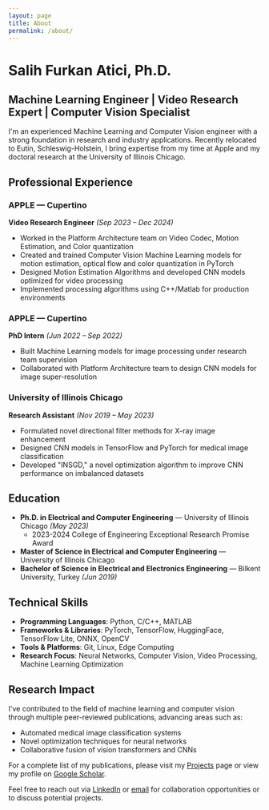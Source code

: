 ```yaml
---
layout: page
title: About
permalink: /about/
---
```


# Salih Furkan Atici, Ph.D.

## Machine Learning Engineer | Video Research Expert | Computer Vision Specialist

I'm an experienced Machine Learning and Computer Vision engineer with a strong foundation in research and industry applications. Recently relocated to Eutin, Schleswig-Holstein, I bring expertise from my time at Apple and my doctoral research at the University of Illinois Chicago.

## Professional Experience

### APPLE — Cupertino
**Video Research Engineer** *(Sep 2023 – Dec 2024)*
  - Worked in the Platform Architecture team on Video Codec, Motion Estimation, and Color quantization
  - Created and trained Computer Vision Machine Learning models for motion estimation, optical flow and color quantization in PyTorch
  - Designed Motion Estimation Algorithms and developed CNN models optimized for video processing
  - Implemented processing algorithms using C++/Matlab for production environments

### APPLE — Cupertino
**PhD Intern** *(Jun 2022 – Sep 2022)*
  - Built Machine Learning models for image processing under research team supervision
  - Collaborated with Platform Architecture team to design CNN models for image super-resolution

### University of Illinois Chicago
**Research Assistant** *(Nov 2019 – May 2023)*
  - Formulated novel directional filter methods for X-ray image enhancement
  - Designed CNN models in TensorFlow and PyTorch for medical image classification
  - Developed "INSGD," a novel optimization algorithm to improve CNN performance on imbalanced datasets
  
## Education

  - **Ph.D. in Electrical and Computer Engineering** — University of Illinois Chicago *(May 2023)*
    - 2023-2024 College of Engineering Exceptional Research Promise Award
  - **Master of Science in Electrical and Computer Engineering** — University of Illinois Chicago
  - **Bachelor of Science in Electrical and Electronics Engineering** — Bilkent University, Turkey *(Jun 2019)*

## Technical Skills

  - **Programming Languages**: Python, C/C++, MATLAB
  - **Frameworks & Libraries**: PyTorch, TensorFlow, HuggingFace, TensorFlow Lite, ONNX, OpenCV
  - **Tools & Platforms**: Git, Linux, Edge Computing
  - **Research Focus**: Neural Networks, Computer Vision, Video Processing, Machine Learning Optimization

## Research Impact

I've contributed to the field of machine learning and computer vision through multiple peer-reviewed publications, advancing areas such as:

  - Automated medical image classification systems
  - Novel optimization techniques for neural networks
  - Collaborative fusion of vision transformers and CNNs

For a complete list of my publications, please visit my [Projects](/projects/) page or view my profile on [Google Scholar](https://scholar.google.com/citations?user=H-iPUtwAAAAJ&hl=en).

Feel free to reach out via [LinkedIn](https://www.linkedin.com/in/salih-furkan-atici-4b865915b/) or [email](mailto:sfurkanatici@gmail.com) for collaboration opportunities or to discuss potential projects.
